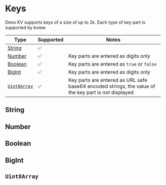 # Keys

Deno KV supports keys of a size of up to 2k. Each type of key part is supported
by kview.

| Type                        | Supported | Notes                                                                                                |
| --------------------------- | --------- | ---------------------------------------------------------------------------------------------------- |
| [String](#string)           | ✅        |                                                                                                      |
| [Number](#number)           | ✅        | Key parts are entered as digits only                                                                 |
| [Boolean](#boolean)         | ✅        | Key parts are entered as `true` or `false`                                                           |
| [BigInt](#bigint)           | ✅        | Key parts are entered as digits only                                                                 |
| [`Uint8Array`](#uint8array) | ✅        | Key parts are entered as URL safe base64 encoded strings, the value of the key part is not displayed |

## String

## Number

## Boolean

## BigInt

## `Uint8Array`
